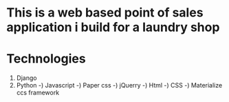# This is a web based point of sales application i build for a laundry shop 
# Technologies
 1) Django 
 2) Python 
 -) Javascript 
 -) Paper css
 -) jQuerry 
 -) Html 
 -) CSS 
 -) Materialize ccs framework 
 
 
 
 
